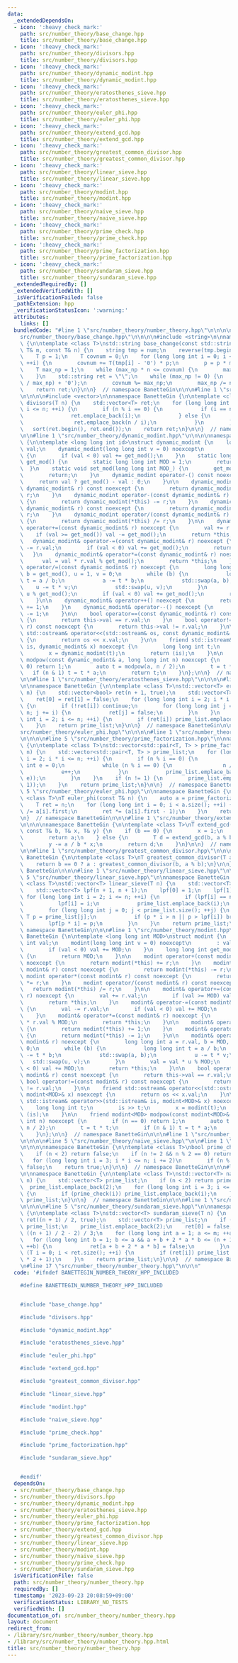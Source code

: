 ```yaml
---
data:
  _extendedDependsOn:
  - icon: ':heavy_check_mark:'
    path: src/number_theory/base_change.hpp
    title: src/number_theory/base_change.hpp
  - icon: ':heavy_check_mark:'
    path: src/number_theory/divisors.hpp
    title: src/number_theory/divisors.hpp
  - icon: ':heavy_check_mark:'
    path: src/number_theory/dynamic_modint.hpp
    title: src/number_theory/dynamic_modint.hpp
  - icon: ':heavy_check_mark:'
    path: src/number_theory/eratosthenes_sieve.hpp
    title: src/number_theory/eratosthenes_sieve.hpp
  - icon: ':heavy_check_mark:'
    path: src/number_theory/euler_phi.hpp
    title: src/number_theory/euler_phi.hpp
  - icon: ':heavy_check_mark:'
    path: src/number_theory/extend_gcd.hpp
    title: src/number_theory/extend_gcd.hpp
  - icon: ':heavy_check_mark:'
    path: src/number_theory/greatest_common_divisor.hpp
    title: src/number_theory/greatest_common_divisor.hpp
  - icon: ':heavy_check_mark:'
    path: src/number_theory/linear_sieve.hpp
    title: src/number_theory/linear_sieve.hpp
  - icon: ':heavy_check_mark:'
    path: src/number_theory/modint.hpp
    title: src/number_theory/modint.hpp
  - icon: ':heavy_check_mark:'
    path: src/number_theory/naive_sieve.hpp
    title: src/number_theory/naive_sieve.hpp
  - icon: ':heavy_check_mark:'
    path: src/number_theory/prime_check.hpp
    title: src/number_theory/prime_check.hpp
  - icon: ':heavy_check_mark:'
    path: src/number_theory/prime_factorization.hpp
    title: src/number_theory/prime_factorization.hpp
  - icon: ':heavy_check_mark:'
    path: src/number_theory/sundaram_sieve.hpp
    title: src/number_theory/sundaram_sieve.hpp
  _extendedRequiredBy: []
  _extendedVerifiedWith: []
  _isVerificationFailed: false
  _pathExtension: hpp
  _verificationStatusIcon: ':warning:'
  attributes:
    links: []
  bundledCode: "#line 1 \"src/number_theory/number_theory.hpp\"\n\n\n\n#line 1 \"\
    src/number_theory/base_change.hpp\"\n\n\n\n#include <string>\n\nnamespace BanetteGin\
    \ {\n\ntemplate <class T>\nstd::string base_change(const std::string& num, const\
    \ T& m, const T& n) {\n    string tmp = num;\n    reverse(tmp.begin(), tmp.end());\n\
    \    T p = 1;\n    T covnum = 0;\n    for (long long int i = 0; i < num.size();\
    \ ++i) {\n        covnum += T(tmp[i] - '0') * p;\n        p = p * m;\n    }\n\
    \    T max_np = 1;\n    while (max_np * n <= covnum) {\n        max_np *= n;\n\
    \    }\n    std::string ret = \"\";\n    while (max_np != 0) {\n        ret.push_back((covnum\
    \ / max_np) + '0');\n        covnum %= max_np;\n        max_np /= n;\n    }\n\
    \    return ret;\n}\n\n}  // namespace BanetteGin\n\n\n#line 1 \"src/number_theory/divisors.hpp\"\
    \n\n\n\n#include <vector>\n\nnamespace BanetteGin {\n\ntemplate <class T>\nstd::vector<T>\
    \ divisors(T n) {\n    std::vector<T> ret;\n    for (long long int i = 1; i *\
    \ i <= n; ++i) {\n        if (n % i == 0) {\n            if (i == n / i) {\n \
    \               ret.emplace_back(i);\n            } else {\n                ret.emplace_back(i);\n\
    \                ret.emplace_back(n / i);\n            }\n        }\n    }\n \
    \   sort(ret.begin(), ret.end());\n    return ret;\n}\n\n}  // namespace BanetteGin\n\
    \n\n#line 1 \"src/number_theory/dynamic_modint.hpp\"\n\n\n\nnamespace BanetteGin\
    \ {\n\ntemplate <long long int id>\nstruct dynamic_modint {\n    long long int\
    \ val;\n    dynamic_modint(long long int v = 0) noexcept\n        : val(v % get_mod())\
    \ {\n        if (val < 0) val += get_mod();\n    }\n    static long long int&\
    \ get_mod() {\n        static long long int MOD = 1;\n        return MOD;\n  \
    \  }\n    static void set_mod(long long int MOD_) {\n        get_mod() = MOD_;\n\
    \        return;\n    }\n    dynamic_modint operator-() const noexcept {\n   \
    \     return val ? get_mod() - val : 0;\n    }\n\n    dynamic_modint operator+(const\
    \ dynamic_modint& r) const noexcept {\n        return dynamic_modint(*this) +=\
    \ r;\n    }\n    dynamic_modint operator-(const dynamic_modint& r) const noexcept\
    \ {\n        return dynamic_modint(*this) -= r;\n    }\n    dynamic_modint operator*(const\
    \ dynamic_modint& r) const noexcept {\n        return dynamic_modint(*this) *=\
    \ r;\n    }\n    dynamic_modint operator/(const dynamic_modint& r) const noexcept\
    \ {\n        return dynamic_modint(*this) /= r;\n    }\n\n    dynamic_modint&\
    \ operator+=(const dynamic_modint& r) noexcept {\n        val += r.val;\n    \
    \    if (val >= get_mod()) val -= get_mod();\n        return *this;\n    }\n \
    \   dynamic_modint& operator-=(const dynamic_modint& r) noexcept {\n        val\
    \ -= r.val;\n        if (val < 0) val += get_mod();\n        return *this;\n \
    \   }\n    dynamic_modint& operator*=(const dynamic_modint& r) noexcept {\n  \
    \      val = val * r.val % get_mod();\n        return *this;\n    }\n    dynamic_modint&\
    \ operator/=(const dynamic_modint& r) noexcept {\n        long long int a = r.val,\
    \ b = get_mod(), u = 1, v = 0;\n        while (b) {\n            long long int\
    \ t = a / b;\n            a -= t * b;\n            std::swap(a, b);\n        \
    \    u -= t * v;\n            std::swap(u, v);\n        }\n        val = val *\
    \ u % get_mod();\n        if (val < 0) val += get_mod();\n        return *this;\n\
    \    }\n\n    dynamic_modint& operator++() noexcept {\n        return dynamic_modint(*this)\
    \ += 1;\n    }\n    dynamic_modint& operator--() noexcept {\n        return dynamic_modint(*this)\
    \ -= 1;\n    }\n\n    bool operator==(const dynamic_modint& r) const noexcept\
    \ {\n        return this->val == r.val;\n    }\n    bool operator!=(const dynamic_modint&\
    \ r) const noexcept {\n        return this->val != r.val;\n    }\n\n    friend\
    \ std::ostream& operator<<(std::ostream& os, const dynamic_modint& x) noexcept\
    \ {\n        return os << x.val;\n    }\n\n    friend std::istream& operator>>(std::istream&\
    \ is, dynamic_modint& x) noexcept {\n        long long int t;\n        is >> t;\n\
    \        x = dynamic_modint(t);\n        return (is);\n    }\n\n    friend dynamic_modint<id>\
    \ modpow(const dynamic_modint& a, long long int n) noexcept {\n        if (n ==\
    \ 0) return 1;\n        auto t = modpow(a, n / 2);\n        t = t * t;\n     \
    \   if (n & 1) t = t * a;\n        return t;\n    }\n};\n\n}  // namespace BanetteGin\n\
    \n\n#line 1 \"src/number_theory/eratosthenes_sieve.hpp\"\n\n\n\n#line 5 \"src/number_theory/eratosthenes_sieve.hpp\"\
    \n\nnamespace BanetteGin {\n\ntemplate <class T>\nstd::vector<T> eratosthenes_sieve(T\
    \ n) {\n    std::vector<bool> ret(n + 1, true);\n    std::vector<T> prime_list;\n\
    \    ret[0] = ret[1] = false;\n    for (long long int i = 2; i * i <= n; ++i)\
    \ {\n        if (!ret[i]) continue;\n        for (long long int j = i * 2; j <=\
    \ n; j += i) {\n            ret[j] = false;\n        }\n    }\n    for (long long\
    \ int i = 2; i <= n; ++i) {\n        if (ret[i]) prime_list.emplace_back(i);\n\
    \    }\n    return prime_list;\n}\n\n}  // namespace BanetteGin\n\n\n#line 1 \"\
    src/number_theory/euler_phi.hpp\"\n\n\n\n#line 1 \"src/number_theory/prime_factorization.hpp\"\
    \n\n\n\n#line 5 \"src/number_theory/prime_factorization.hpp\"\n\nnamespace BanetteGin\
    \ {\n\ntemplate <class T>\nstd::vector<std::pair<T, T> > prime_factorization(T\
    \ n) {\n    std::vector<std::pair<T, T> > prime_list;\n    for (long long int\
    \ i = 2; i * i <= n; ++i) {\n        if (n % i == 0) {\n            long long\
    \ int e = 0;\n            while (n % i == 0) {\n                n /= i;\n    \
    \            e++;\n            }\n            prime_list.emplace_back(std::make_pair(i,\
    \ e));\n        }\n    }\n    if (n != 1) {\n        prime_list.emplace_back(std::make_pair(n,\
    \ 1));\n    }\n    return prime_list;\n}\n\n}  // namespace BanetteGin\n\n\n#line\
    \ 5 \"src/number_theory/euler_phi.hpp\"\n\nnamespace BanetteGin {\n\ntemplate\
    \ <class T>\nT euler_phi(const T& n) {\n    auto a = prime_factorization(n);\n\
    \    T ret = n;\n    for (long long int i = 0; i < a.size(); ++i) {\n        ret\
    \ /= a[i].first;\n        ret *= (a[i].first - 1);\n    }\n    return ret;\n}\n\
    \n}  // namespace BanetteGin\n\n\n#line 1 \"src/number_theory/extend_gcd.hpp\"\
    \n\n\n\nnamespace BanetteGin {\n\ntemplate <class T>\nT extend_gcd(const T& a,\
    \ const T& b, T& x, T& y) {\n    if (b == 0) {\n        x = 1;\n        y = 0;\n\
    \        return a;\n    } else {\n        T d = extend_gcd(b, a % b, y, x);\n\
    \        y -= a / b * x;\n        return d;\n    }\n}\n\n}  // namespace BanetteGin\n\
    \n\n#line 1 \"src/number_theory/greatest_common_divisor.hpp\"\n\n\n\nnamespace\
    \ BanetteGin {\n\ntemplate <class T>\nT greatest_common_divisor(T a, T b) {\n\
    \    return b == 0 ? a : greatest_common_divisor(b, a % b);\n}\n\n}  // namespace\
    \ BanetteGin\n\n\n#line 1 \"src/number_theory/linear_sieve.hpp\"\n\n\n\n#line\
    \ 5 \"src/number_theory/linear_sieve.hpp\"\n\nnamespace BanetteGin {\n\ntemplate\
    \ <class T>\nstd::vector<T> linear_sieve(T n) {\n    std::vector<T> prime_list;\n\
    \    std::vector<T> lpf(n + 1, n + 1);\n    lpf[0] = 1;\n    lpf[1] = 1;\n   \
    \ for (long long int i = 2; i <= n; ++i) {\n        if (lpf[i] == n + 1) {\n \
    \           lpf[i] = i;\n            prime_list.emplace_back(i);\n        }\n\
    \        for (long long int j = 0; j < prime_list.size(); ++j) {\n           \
    \ T p = prime_list[j];\n            if (p * i > n || p > lpf[i]) break;\n    \
    \        lpf[p * i] = p;\n        }\n    }\n    return prime_list;\n}\n\n}  //\
    \ namespace BanetteGin\n\n\n#line 1 \"src/number_theory/modint.hpp\"\n\n\n\nnamespace\
    \ BanetteGin {\n\ntemplate <long long int MOD>\nstruct modint {\n    long long\
    \ int val;\n    modint(long long int v = 0) noexcept\n        : val(v % MOD) {\n\
    \        if (val < 0) val += MOD;\n    }\n    long long int get_mod() const noexcept\
    \ {\n        return MOD;\n    }\n\n    modint operator+(const modint& r) const\
    \ noexcept {\n        return modint(*this) += r;\n    }\n    modint operator-(const\
    \ modint& r) const noexcept {\n        return modint(*this) -= r;\n    }\n   \
    \ modint operator*(const modint& r) const noexcept {\n        return modint(*this)\
    \ *= r;\n    }\n    modint operator/(const modint& r) const noexcept {\n     \
    \   return modint(*this) /= r;\n    }\n\n    modint& operator+=(const modint&\
    \ r) noexcept {\n        val += r.val;\n        if (val >= MOD) val -= MOD;\n\
    \        return *this;\n    }\n    modint& operator-=(const modint& r) noexcept\
    \ {\n        val -= r.val;\n        if (val < 0) val += MOD;\n        return *this;\n\
    \    }\n    modint& operator*=(const modint& r) noexcept {\n        val = val\
    \ * r.val % MOD;\n        return *this;\n    }\n\n    modint& operator++() noexcept\
    \ {\n        return modint(*this) += 1;\n    }\n    modint& operator--() noexcept\
    \ {\n        return modint(*this) -= 1;\n    }\n\n    modint& operator/=(const\
    \ modint& r) noexcept {\n        long long int a = r.val, b = MOD, u = 1, v =\
    \ 0;\n        while (b) {\n            long long int t = a / b;\n            a\
    \ -= t * b;\n            std::swap(a, b);\n            u -= t * v;\n         \
    \   std::swap(u, v);\n        }\n        val = val * u % MOD;\n        if (val\
    \ < 0) val += MOD;\n        return *this;\n    }\n\n    bool operator==(const\
    \ modint& r) const noexcept {\n        return this->val == r.val;\n    }\n   \
    \ bool operator!=(const modint& r) const noexcept {\n        return this->val\
    \ != r.val;\n    }\n\n    friend std::ostream& operator<<(std::ostream& os, const\
    \ modint<MOD>& x) noexcept {\n        return os << x.val;\n    }\n\n    friend\
    \ std::istream& operator>>(std::istream& is, modint<MOD>& x) noexcept {\n    \
    \    long long int t;\n        is >> t;\n        x = modint(t);\n        return\
    \ (is);\n    }\n\n    friend modint<MOD> modpow(const modint<MOD>& a, long long\
    \ int n) noexcept {\n        if (n == 0) return 1;\n        auto t = modpow(a,\
    \ n / 2);\n        t = t * t;\n        if (n & 1) t = t * a;\n        return t;\n\
    \    }\n};\n\n}  // namespace BanetteGin\n\n\n#line 1 \"src/number_theory/naive_sieve.hpp\"\
    \n\n\n\n#line 5 \"src/number_theory/naive_sieve.hpp\"\n\n#line 1 \"src/number_theory/prime_check.hpp\"\
    \n\n\n\nnamespace BanetteGin {\n\ntemplate <class T>\nbool prime_check(T n) {\n\
    \    if (n < 2) return false;\n    if (n != 2 && n % 2 == 0) return false;\n \
    \   for (long long int i = 3; i * i <= n; i += 2)\n        if (n % i == 0) return\
    \ false;\n    return true;\n}\n\n}  // namespace BanetteGin\n\n\n#line 7 \"src/number_theory/naive_sieve.hpp\"\
    \n\nnamespace BanetteGin {\n\ntemplate <class T>\nstd::vector<T> naive_sieve(T\
    \ n) {\n    std::vector<T> prime_list;\n    if (n < 2) return prime_list;\n  \
    \  prime_list.emplace_back(2);\n    for (long long int i = 3; i <= n; i += 2)\
    \ {\n        if (prime_check(i)) prime_list.emplace_back(i);\n    }\n    return\
    \ prime_list;\n}\n\n}  // namespace BanetteGin\n\n\n#line 1 \"src/number_theory/sundaram_sieve.hpp\"\
    \n\n\n\n#line 5 \"src/number_theory/sundaram_sieve.hpp\"\n\nnamespace BanetteGin\
    \ {\n\ntemplate <class T>\nstd::vector<T> sundaram_sieve(T n) {\n    std::vector<bool>\
    \ ret((n + 1) / 2, true);\n    std::vector<T> prime_list;\n    if (n < 2) return\
    \ prime_list;\n    prime_list.emplace_back(2);\n    ret[0] = false;\n    T m =\
    \ ((n + 1) / 2 - 2) / 3;\n    for (long long int a = 1; a <= m; ++a) {\n     \
    \   for (long long int b = 1; b <= a && a + b + 2 * a * b <= (n + 1) / 2 - 1;\
    \ ++b) {\n            ret[a + b + 2 * a * b] = false;\n        }\n    }\n    for\
    \ (T i = 0; i < ret.size(); ++i) {\n        if (ret[i]) prime_list.emplace_back(i\
    \ * 2 + 1);\n    }\n    return prime_list;\n}\n\n}  // namespace BanetteGin\n\n\
    \n#line 17 \"src/number_theory/number_theory.hpp\"\n\n\n"
  code: '#ifndef BANETTEGIN_NUMBER_THEORY_HPP_INCLUDED

    #define BANETTEGIN_NUMBER_THEORY_HPP_INCLUDED


    #include "base_change.hpp"

    #include "divisors.hpp"

    #include "dynamic_modint.hpp"

    #include "eratosthenes_sieve.hpp"

    #include "euler_phi.hpp"

    #include "extend_gcd.hpp"

    #include "greatest_common_divisor.hpp"

    #include "linear_sieve.hpp"

    #include "modint.hpp"

    #include "naive_sieve.hpp"

    #include "prime_check.hpp"

    #include "prime_factorization.hpp"

    #include "sundaram_sieve.hpp"


    #endif'
  dependsOn:
  - src/number_theory/base_change.hpp
  - src/number_theory/divisors.hpp
  - src/number_theory/dynamic_modint.hpp
  - src/number_theory/eratosthenes_sieve.hpp
  - src/number_theory/euler_phi.hpp
  - src/number_theory/prime_factorization.hpp
  - src/number_theory/extend_gcd.hpp
  - src/number_theory/greatest_common_divisor.hpp
  - src/number_theory/linear_sieve.hpp
  - src/number_theory/modint.hpp
  - src/number_theory/naive_sieve.hpp
  - src/number_theory/prime_check.hpp
  - src/number_theory/sundaram_sieve.hpp
  isVerificationFile: false
  path: src/number_theory/number_theory.hpp
  requiredBy: []
  timestamp: '2023-09-23 20:08:59+09:00'
  verificationStatus: LIBRARY_NO_TESTS
  verifiedWith: []
documentation_of: src/number_theory/number_theory.hpp
layout: document
redirect_from:
- /library/src/number_theory/number_theory.hpp
- /library/src/number_theory/number_theory.hpp.html
title: src/number_theory/number_theory.hpp
---
```

